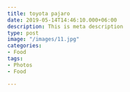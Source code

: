 ```yaml
---
title: toyota pajaro
date: 2019-05-14T14:46:10.000+06:00
description: This is meta description
type: post
image: "/images/11.jpg"
categories:
- Food
tags:
- Photos
- Food

---
```

